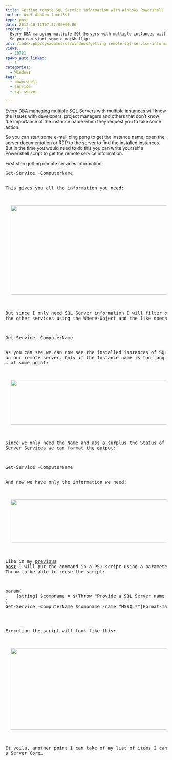 ```yaml
---
title: Getting remote SQL Service information with Windows Powershell
author: Axel Achten (axel8s)
type: post
date: 2012-10-11T07:37:00+00:00
excerpt: |
  Every DBA managing multiple SQl Servers with multiple instances will know the issues with developpers, project managers and others that don't know the importance of the instancename when they request you to take some action.
  So you can start some e-mai&hellip;
url: /index.php/sysadmins/os/windows/getting-remote-sql-service-information/
views:
  - 10781
rp4wp_auto_linked:
  - 1
categories:
  - Windows
tags:
  - powershell
  - service
  - sql server

---
```

Every DBA managing multiple SQL Servers with multiple instances will know the issues with developers, project managers and others that don&#8217;t know the importance of the instance name when they request you to take some action.
  
So you can start some e-mail ping pong to get the instance name, open the server documentation or RDP to the server to find the installed instances. But in the time you would need to do this you can write yourself a PowerShell script to get the remote service information.
  
First step getting remote services information:

<pre>Get-Service -ComputerName <SQLServerHostName&gt;</pre>

This gives you all the information you need:

<div class="image_block">
  <a href="/wp-content/uploads/users/axel8s/PSSQLService1.PNG?mtime=1349948019"><img alt="" src="/wp-content/uploads/users/axel8s/PSSQLService1.PNG?mtime=1349948019" width="646" height="278" /></a>
</div>

But since I only need SQL Server information I will filter out all the other services using the Where-Object and the like operator:

<pre>Get-Service -ComputerName <SQLServerHostName&gt; -name "MSSQL*"</pre>

As you can see we can now see the installed instances of SQL Server on our remote server. Only if the Instance name is too long you will see &#8230; at some point:

<div class="image_block">
  <a href="/wp-content/uploads/users/axel8s/PSSQLService2.PNG?mtime=1349948026"><img alt="" src="/wp-content/uploads/users/axel8s/PSSQLService2.PNG?mtime=1349948026" width="575" height="138" /></a>
</div>

Since we only need the Name and ass a surplus the Status of our SQL Server Services we can format the output:

<pre>Get-Service -ComputerName <SQLServerHostName&gt; -name "MSSQL*"|Format-Table -Property Name, Status</pre>

And now we have only the information we need:

<div class="image_block">
  <a href="/wp-content/uploads/users/axel8s/PSSQLService3.PNG?mtime=1349948035"><img alt="" src="/wp-content/uploads/users/axel8s/PSSQLService3.PNG?mtime=1349948035" width="983" height="136" /></a>
</div>

Like in my [previous post][1] I will put the command in a PS1 script using a parameter and a Throw to be able to reuse the script:

<pre>param(
	[string] $compname = $(Throw "Provide a SQL Server name as first parameter")
)
Get-Service -ComputerName $compname -name "MSSQL*"|Format-Table -Property Name, Status, DisplayName</pre>

Executing the script will look like this:

<div class="image_block">
  <a href="/wp-content/uploads/users/axel8s/PSSQLService4.PNG?mtime=1349948043"><img alt="" src="/wp-content/uploads/users/axel8s/PSSQLService4.PNG?mtime=1349948043" width="983" height="253" /></a>
</div>

Et voila, another point I can take of my list of items I can&#8217;t do on a Server Core&#8230;

 [1]: /index.php/SysAdmins/OS/Windows/getting-remote-disk-information-with